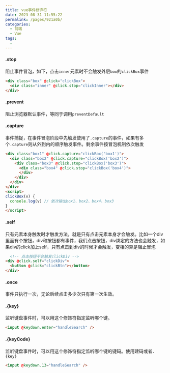 ```yaml
---
title: vue事件修饰符
date: 2023-08-31 11:55:22
permalink: /pages/921a0b/
categories:
  - 前端
  - Vue
tags:
  - 
---
```

#### .stop
阻止事件冒泡，如下，点击`inner`元素时不会触发外层`box`的`clickBox`事件
```html
<div class="box" @click="clickBox">
  <div class="inner" @click.stop="clickInner"></div>
</div>
```

#### .prevent
阻止浏览器默认事件，等同于调用`preventDefault`

#### .capture
事件捕捉，在事件冒泡阶段中先触发使用了`.capture`的事件，如果有多个`.capture`则从外到内的顺序触发事件。剩余事件按冒泡机制依次触发
```html
<div class="box1" @click.capture="clickBox('box1')">
  <div class="box2" @click.capture="clickBox('box2')">
    <div class="box3" @click.stop="clickBox('box3')">
      <div class="box4" @click.stop="clickBox('box4')">
      </div>
    </div>
  </div>
</div>
<script>
clickBox(v) {
  console.log(v) // 依次输出box1、box2、box4、box3
}
</script>

```

#### .self
只有元素本身触发时才触发方法，就是只有点击元素本身才会触发。比如一个div里面有个按钮，div和按钮都有事件，我们点击按钮，div绑定的方法也会触发，如果div的click加上self，只有点击到div的时候才会触发，变相的算是阻止冒泡
```html
  <!-- 点击按钮不会触发clickDiv -->
<div @click.self="clickDiv">
  <button @click="clickBtn"></button>
</div>
```

#### .once
事件只执行一次，无论后续点击多少次只有第一次生效。

#### .{key}
监听键盘事件时，可以用这个修饰符指定监听哪个键。
```html
<input @keydown.enter="handleSearch" />
```

#### .{keyCode}
监听键盘事件时，可以用这个修饰符指定监听哪个键的键码。使用建码或者`.{key}`
```html
<input @keydown.13="handleSearch" />
```
